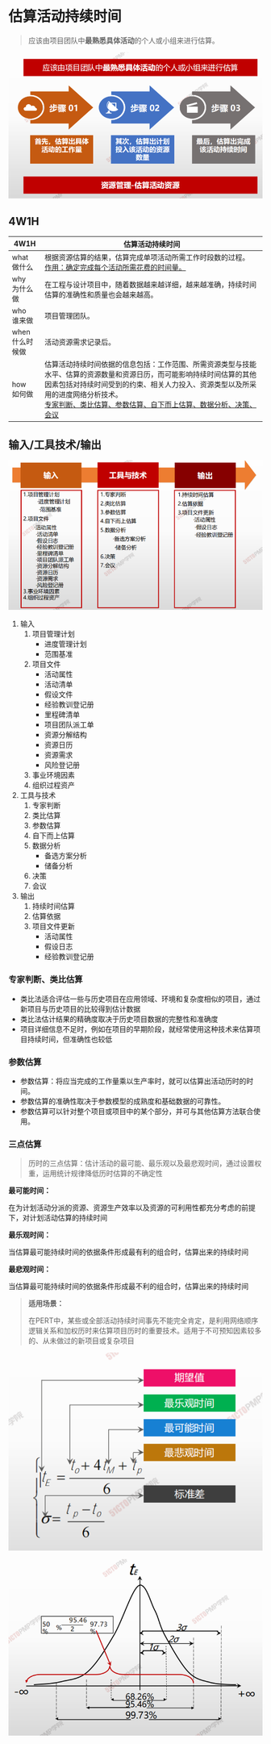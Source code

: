# 估算活动持续时间

> 应该由项目团队中**最熟悉具体活动**的个人或小组来进行估算。

![image-20210303222755129](assets/image-20210303222755129.png)

## 4W1H

| 4W1H                | 估算活动持续时间                                             |
| ------------------- | ------------------------------------------------------------ |
| what<br/>做什么     | 根据资源估算的结果，估算完成单项活动所需工作时段数的过程。<br/><u>作用：确定完成每个活动所需花费的时间量。</u> |
| why<br/>为什么做    | 在工程与设计项目中，随着数据越来越详细，越来越准确，持续时间估算的准确性和质量也会越来越高。 |
| who<br/>谁来做      | 项目管理团队。                                               |
| when<br/>什么时候做 | 活动资源需求记录后。                                         |
| how<br/>如何做      | 估算活动持续时间依据的信息包括：工作范围、所需资源类型与技能水平、估算的资源数量和资源日历，而可能影响持续时间估算的其他因素包括对持续时间受到的约束、相关人力投入、资源类型以及所采用的进度网络分析技术。<br/><u>专家判断、类比估算、参数估算、自下而上估算、数据分析、决策、会议</u> |

## 输入/工具技术/输出

![image-20210303222954433](assets/image-20210303222954433.png)

1. 输入
   1. 项目管理计划
      - 进度管理计划
      - 范围基准
   2. 项目文件
      - 活动属性
      - 活动清单
      - 假设文件
      - 经验教训登记册
      - 里程碑清单
      - 项目团队派工单
      - 资源分解结构
      - 资源日历
      - 资源需求
      - 风险登记册
   3. 事业环境因素
   4. 组织过程资产
2. 工具与技术
   1. 专家判断
   2. 类比估算
   3. 参数估算
   4. 自下而上估算
   5. 数据分析
      - 备选方案分析
      - 储备分析
   6. 决策
   7. 会议
3. 输出
   1. 持续时间估算
   2. 估算依据
   3. 项目文件更新
      - 活动属性
      - 假设日志
      - 经验教训登记册



### 专家判断、类比估算

* 类比法适合评估一些与历史项目在应用领域、环境和复杂度相似的项目，通过新项目与历史项目的比较得到估计数据
* 类比法估计结果的精确度取决于历史项目数据的完整性和准确度
* 项目详细信息不足时，例如在项目的早期阶段，就经常使用这种技术来估算项目持续时间，但准确性也较低

### 参数估算

* 参数估算：将应当完成的工作量乘以生产率时，就可以估算出活动历时的时间。
* 参数估算的准确性取决于参数模型的成熟度和基础数据的可靠性。
* 参数估算可以针对整个项目或项目中的某个部分，并可与其他估算方法联合使用。

### 三点估算

> 历时的三点估算：估计活动的最可能、最乐观以及最悲观时间，通过设置权重，运用统计规律降低历时估算的不确定性

**最可能时间：** 

在为计划活动分派的资源、资源生产效率以及资源的可利用性都充分考虑的前提下，对计划活动估算的持续时间

**最乐观时间：** 

当估算最可能持续时间的依据条件形成最有利的组合时，估算出来的持续时间

**最悲观时间：** 

当估算最可能持续时间的依据条件形成最不利的组合时，估算出来的持续时间

> **适用场景：**
>
> 在PERT中，某些或全部活动持续时间事先不能完全肯定，是利用网络顺序逻辑关系和加权历时来估算项目历时的重要技术。适用于不可预知因素较多的、从未做过的新项目或复杂项目

![image-20210303223701686](assets/image-20210303223701686.png)

![image-20210303223713133](assets/image-20210303223713133.png)